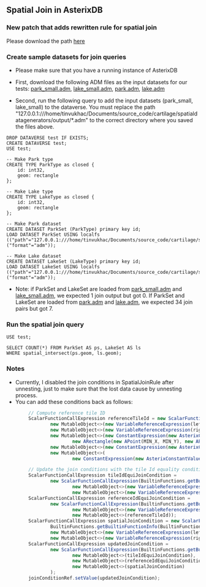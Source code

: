 ## Spatial Join in AsterixDB

### New patch that adds rewritten rule for spatial join

Please download the path [here](add_rewritten_rule_for_spatial_join.patch)

### Create sample datasets for join queries<br/>

* Please make sure that you have a running instance of AsterixDB
* First, download the following ADM files as the input datasets for our tests:
[park_small.adm](park_small.adm), 
[lake_small.adm](lake_small.adm),
[park.adm](park.adm),
[lake.adm](lake.adm)

* Second, run the following query to add the input datasets (park_small, lake_small) to the dataverse. 
You must replace the path "127.0.0.1:///home/tinvukhac/Documents/source_code/cartilage/spatialdatagenerators/output/*.adm" to the correct directory where you saved the files above.
```sql92
DROP DATAVERSE test IF EXISTS;
CREATE DATAVERSE test;
USE test;

-- Make Park type
CREATE TYPE ParkType as closed {
    id: int32,
    geom: rectangle
};

-- Make Lake type
CREATE TYPE LakeType as closed {
    id: int32,
    geom: rectangle
};

-- Make Park dataset 
CREATE DATASET ParkSet (ParkType) primary key id;
LOAD DATASET ParkSet USING localfs (("path"="127.0.0.1:///home/tinvukhac/Documents/source_code/cartilage/spatialdatagenerators/output/park.adm"),("format"="adm"));

-- Make Lake dataset 
CREATE DATASET LakeSet (LakeType) primary key id;
LOAD DATASET LakeSet USING localfs (("path"="127.0.0.1:///home/tinvukhac/Documents/source_code/cartilage/spatialdatagenerators/output/lake.adm"),("format"="adm"));
```  

* Note: if ParkSet and LakeSet are loaded from [park_small.adm](park_small.adm) and [lake_small.adm](lake_small.adm), we expected 1 join output but got 0.
If ParkSet and LakeSet are loaded from [park.adm](park.adm) and [lake.adm](lake.adm), we expected 34 join pairs but got 7.  

### Run the spatial join query
```sql92
USE test;

SELECT COUNT(*) FROM ParkSet AS ps, LakeSet AS ls
WHERE spatial_intersect(ps.geom, ls.geom);
```

### Notes
* Currently, I disabled the join conditions in SpatialJoinRule after unnesting, just to make sure that the lost data cause by unnesting process.
* You can add these conditions back as follows:
```javascript
        // Compute reference tile ID
        ScalarFunctionCallExpression referenceTileId = new ScalarFunctionCallExpression(BuiltinFunctions.getBuiltinFunctionInfo(BuiltinFunctions.REFERENCE_TILE),
                new MutableObject<>(new VariableReferenceExpression(leftInputVar)),
                new MutableObject<>(new VariableReferenceExpression(rightInputVar)),
                new MutableObject<>(new ConstantExpression(new AsterixConstantValue(
                        new ARectangle(new APoint(MIN_X, MIN_Y), new APoint(MAX_X, MAX_Y))))),
                new MutableObject<>(new ConstantExpression(new AsterixConstantValue(new AInt64(NUM_ROWS)))),
                new MutableObject<>(
                        new ConstantExpression(new AsterixConstantValue(new AInt64(NUM_COLUMNS)))));

        // Update the join conditions with the tile Id equality condition
        ScalarFunctionCallExpression tileIdEquiJoinCondition =
                new ScalarFunctionCallExpression(BuiltinFunctions.getBuiltinFunctionInfo(BuiltinFunctions.EQ),
                        new MutableObject<>(new VariableReferenceExpression(leftTileIdVar)),
                        new MutableObject<>(new VariableReferenceExpression(rightTileIdVar)));
        ScalarFunctionCallExpression referenceIdEquiJoinCondition =
                new ScalarFunctionCallExpression(BuiltinFunctions.getBuiltinFunctionInfo(BuiltinFunctions.EQ),
                        new MutableObject<>(new VariableReferenceExpression(leftTileIdVar)),
                        new MutableObject<>(referenceTileId));
        ScalarFunctionCallExpression spatialJoinCondition = new ScalarFunctionCallExpression(
                BuiltinFunctions.getBuiltinFunctionInfo(BuiltinFunctions.SPATIAL_INTERSECT),
                new MutableObject<>(new VariableReferenceExpression(leftInputVar)),
                new MutableObject<>(new VariableReferenceExpression(rightInputVar)));
        ScalarFunctionCallExpression updatedJoinCondition =
                new ScalarFunctionCallExpression(BuiltinFunctions.getBuiltinFunctionInfo(BuiltinFunctions.AND),
                        new MutableObject<>(tileIdEquiJoinCondition),
                        new MutableObject<>(referenceIdEquiJoinCondition),
                        new MutableObject<>(spatialJoinCondition)
                );
        joinConditionRef.setValue(updatedJoinCondition);
```
